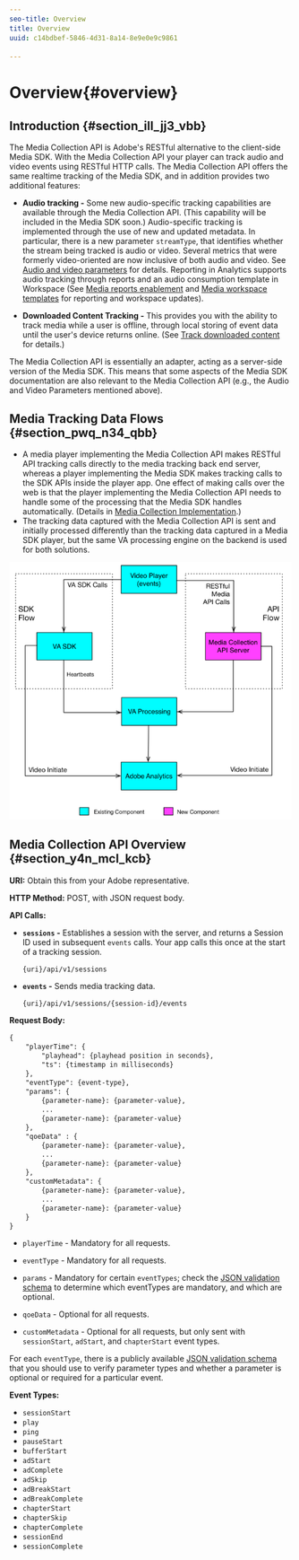 ```yaml
---
seo-title: Overview
title: Overview
uuid: c14bdbef-5846-4d31-8a14-8e9e0e9c9861

---
```


# Overview{#overview}

## Introduction {#section_ill_jj3_vbb}

The Media Collection API is Adobe's RESTful alternative to the client-side Media SDK. With the Media Collection API your player can track audio and video events using RESTful HTTP calls. The Media Collection API offers the same realtime tracking of the Media SDK, and in addition provides two additional features:

* **Audio tracking -** Some new audio-specific tracking capabilities are available through the Media Collection API. (This capability will be included in the Media SDK soon.) Audio-specific tracking is implemented through the use of new and updated metadata. In particular, there is a new parameter `streamType`, that identifies whether the stream being tracked is audio or video. Several metrics that were formerly video-oriented are now inclusive of both audio and video. See [Audio and video parameters](../metrics-and-metadata/audio-video-parameters.md) for details. Reporting in Analytics supports audio tracking through reports and an audio consumption template in Workspace (See [Media reports enablement](../media-reports/media-reports-enable.md) and [Media workspace templates](../media-reports/media-workspace-templates.md) for reporting and workspace updates).

* **Downloaded Content Tracking -** This provides you with the ability to track media while a user is offline, through local storing of event data until the user's device returns online. (See [Track downloaded content](../media-collection-api/track-downloaded-content.md) for details.)

The Media Collection API is essentially an adapter, acting as a server-side version of the Media SDK. This means that some aspects of the Media SDK documentation are also relevant to the Media Collection API (e.g., the Audio and Video Parameters mentioned above).

## Media Tracking Data Flows {#section_pwq_n34_qbb}

* A media player implementing the Media Collection API makes RESTful API tracking calls directly to the media tracking back end server, whereas a player implementing the Media SDK makes tracking calls to the SDK APIs inside the player app. One effect of making calls over the web is that the player implementing the Media Collection API needs to handle some of the processing that the Media SDK handles automatically. (Details in [Media Collection Implementation](../media-collection-api/mc-api-impl/mc-api-quick-start.md).)
* The tracking data captured with the Media Collection API is sent and initially processed differently than the tracking data captured in a Media SDK player, but the same VA processing engine on the backend is used for both solutions.

![](assets/col_api_overview_simple.png)

## Media Collection API Overview {#section_y4n_mcl_kcb}

**URI:** Obtain this from your Adobe representative.

**HTTP Method:** POST, with JSON request body.

**API Calls:**

* **`sessions` -** Establishes a session with the server, and returns a Session ID used in subsequent `events` calls. Your app calls this once at the start of a tracking session. 

  ```
  {uri}/api/v1/sessions
  ```

* **`events` -** Sends media tracking data. 

  ```
  {uri}/api/v1/sessions/{session-id}/events
  ```

**Request Body:**

```
{ 
    "playerTime": { 
        "playhead": {playhead position in seconds}, 
        "ts": {timestamp in milliseconds} 
    }, 
    "eventType": {event-type}, 
    "params": { 
        {parameter-name}: {parameter-value}, 
        ... 
        {parameter-name}: {parameter-value} 
    }, 
    "qoeData" : { 
        {parameter-name}: {parameter-value}, 
        ... 
        {parameter-name}: {parameter-value} 
    }, 
    "customMetadata": { 
        {parameter-name}: {parameter-value}, 
        ... 
        {parameter-name}: {parameter-value} 
    } 
} 

```

* `playerTime` - Mandatory for all requests.
* `eventType` - Mandatory for all requests. 
* `params` - Mandatory for certain `eventTypes`; check the [JSON validation schema](mc-api-ref/mc-api-json-validation.md) to determine which eventTypes are mandatory, and which are optional. 

* `qoeData` - Optional for all requests.
* `customMetadata` - Optional for all requests, but only sent with `sessionStart`, `adStart`, and `chapterStart` event types.

For each `eventType`, there is a publicly available [JSON validation schema](mc-api-ref/mc-api-json-validation.md) that you should use to verify parameter types and whether a parameter is optional or required for a particular event.

**Event Types:**

* `sessionStart`
* `play`
* `ping`
* `pauseStart`
* `bufferStart`
* `adStart` 
* `adComplete` 
* `adSkip` 
* `adBreakStart` 
* `adBreakComplete` 
* `chapterStart`
* `chapterSkip`
* `chapterComplete`
* `sessionEnd`
* `sessionComplete`

